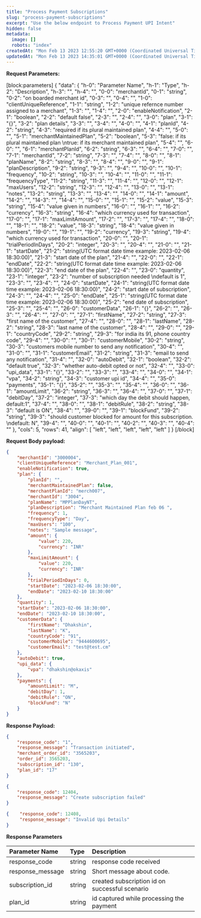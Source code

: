 ```yaml
---
title: "Process Payment Subscriptions"
slug: "process-payment-subscriptions"
excerpt: "Use the below endpoint to Process Payment UPI Intent"
hidden: false
metadata: 
  image: []
  robots: "index"
createdAt: "Mon Feb 13 2023 12:55:20 GMT+0000 (Coordinated Universal Time)"
updatedAt: "Mon Feb 13 2023 14:35:01 GMT+0000 (Coordinated Universal Time)"
---
```

**Request Parameters:** 

[block:parameters]
{
  "data": {
    "h-0": "Parameter Name",
    "h-1": "Type",
    "h-2": "Description",
    "h-3": "",
    "h-4": "",
    "0-0": "merchantId",
    "0-1": "string",
    "0-2": "on boarded merchant id",
    "0-3": "",
    "0-4": "",
    "1-0": "clientUniqueReference",
    "1-1": "string",
    "1-2": "unique refernce number assigned to a merchant",
    "1-3": "",
    "1-4": "",
    "2-0": "enableNotification",
    "2-1": "boolean",
    "2-2": "default false",
    "2-3": "",
    "2-4": "",
    "3-0": "plan",
    "3-1": "{}",
    "3-2": "plan details",
    "3-3": "",
    "3-4": "",
    "4-0": "",
    "4-1": "planId",
    "4-2": "string",
    "4-3": "required if its plural maintained plan",
    "4-4": "",
    "5-0": "",
    "5-1": "merchantMaintainedPlan",
    "5-2": "boolean",
    "5-3": "false:  if its plural maintained plan  \ntrue: if its merchant maintained plan",
    "5-4": "",
    "6-0": "",
    "6-1": "merchantPlanId",
    "6-2": "string",
    "6-3": "",
    "6-4": "",
    "7-0": "",
    "7-1": "merchantId",
    "7-2": "string",
    "7-3": "",
    "7-4": "",
    "8-0": "",
    "8-1": "planName",
    "8-2": "string",
    "8-3": "",
    "8-4": "",
    "9-0": "",
    "9-1": "planDescription",
    "9-2": "string",
    "9-3": "",
    "9-4": "",
    "10-0": "",
    "10-1": "frequency",
    "10-2": "string",
    "10-3": "",
    "10-4": "",
    "11-0": "",
    "11-1": "frequencyType",
    "11-2": "string",
    "11-3": "",
    "11-4": "",
    "12-0": "",
    "12-1": "maxUsers",
    "12-2": "string",
    "12-3": "",
    "12-4": "",
    "13-0": "",
    "13-1": "notes",
    "13-2": "string",
    "13-3": "",
    "13-4": "",
    "14-0": "",
    "14-1": "amount",
    "14-2": "",
    "14-3": "",
    "14-4": "",
    "15-0": "",
    "15-1": "",
    "15-2": "value",
    "15-3": "string",
    "15-4": "value given in numbers",
    "16-0": "",
    "16-1": "",
    "16-2": "currency",
    "16-3": "string",
    "16-4": "which currency used for transaction",
    "17-0": "",
    "17-1": "maxLimitAmount",
    "17-2": "",
    "17-3": "",
    "17-4": "",
    "18-0": "",
    "18-1": "",
    "18-2": "value",
    "18-3": "string",
    "18-4": "value given in numbers",
    "19-0": "",
    "19-1": "",
    "19-2": "currency",
    "19-3": "string",
    "19-4": "which currency used for transaction",
    "20-0": "",
    "20-1": "trialPeriodInDays",
    "20-2": "integer",
    "20-3": "",
    "20-4": "",
    "21-0": "",
    "21-1": "startDate",
    "21-2": "string(UTC format date time example: 2023-02-06 18:30:00)",
    "21-3": "start date of the plan",
    "21-4": "",
    "22-0": "",
    "22-1": "endDate",
    "22-2": "string(UTC format date time example: 2023-02-06 18:30:00)",
    "22-3": "end date of the plan",
    "22-4": "",
    "23-0": "quantity",
    "23-1": "integer",
    "23-2": "number of subscription needed  \ndefault is 1",
    "23-3": "",
    "23-4": "",
    "24-0": "startDate",
    "24-1": "string(UTC format date time example: 2023-02-06 18:30:00)",
    "24-2": "start date of subscription",
    "24-3": "",
    "24-4": "",
    "25-0": "endDate",
    "25-1": "string(UTC format date time example: 2023-02-06 18:30:00)",
    "25-2": "end date of subscription",
    "25-3": "",
    "25-4": "",
    "26-0": "customerData",
    "26-1": "{}",
    "26-2": "",
    "26-3": "",
    "26-4": "",
    "27-0": "",
    "27-1": "firstName",
    "27-2": "string",
    "27-3": "first name of the customer",
    "27-4": "",
    "28-0": "",
    "28-1": "lastName",
    "28-2": "string",
    "28-3": "last name of the customer",
    "28-4": "",
    "29-0": "",
    "29-1": "countryCode",
    "29-2": "string",
    "29-3": "for india its 91, phone country code",
    "29-4": "",
    "30-0": "",
    "30-1": "customerMobile",
    "30-2": "string",
    "30-3": "customers mobile number to send any notification",
    "30-4": "",
    "31-0": "",
    "31-1": "customerEmail",
    "31-2": "string",
    "31-3": "email to send any notification",
    "31-4": "",
    "32-0": "autoDebit",
    "32-1": "boolean",
    "32-2": "default true",
    "32-3": "whether auto-debit opted or not",
    "32-4": "",
    "33-0": "upi_data",
    "33-1": "{}",
    "33-2": "",
    "33-3": "",
    "33-4": "",
    "34-0": "",
    "34-1": "vpa",
    "34-2": "string",
    "34-3": "customer upi id",
    "34-4": "",
    "35-0": "payments",
    "35-1": "{}",
    "35-2": "",
    "35-3": "",
    "35-4": "",
    "36-0": "",
    "36-1": "amountLimit",
    "36-2": "string",
    "36-3": "",
    "36-4": "",
    "37-0": "",
    "37-1": "debitDay",
    "37-2": "integer",
    "37-3": "which day the debit should happen, default:1",
    "37-4": "",
    "38-0": "",
    "38-1": "debitRule",
    "38-2": "string",
    "38-3": "default is ON",
    "38-4": "",
    "39-0": "",
    "39-1": "blockFund",
    "39-2": "string",
    "39-3": "should customer blocked for amount for this subscription.  \ndefault: N",
    "39-4": "",
    "40-0": "",
    "40-1": "",
    "40-2": "",
    "40-3": "",
    "40-4": ""
  },
  "cols": 5,
  "rows": 41,
  "align": [
    "left",
    "left",
    "left",
    "left",
    "left"
  ]
}
[/block]


**Request Body payload:** 

```json JSON
{
	"merchantId": "3000004",
	"clientUniqueReference": "Merchant_Plan_001",
	"enableNotification": true,
	"plan": {
		"planId": "",
		"merchantMaintainedPlan": false,		
		"merchantPlanId": "merch007",
		"merchantId": "3004",
		"planName": "MPPlanDayNT",
		"planDescription": "Merchant Maintained Plan feb 06 ",
		"frequency": 1,
		"frequencyType": "Day",
		"maxUsers": "100",
		"notes": "Sample message",
		"amount": {
			"value": 220,
			"currency": "INR"
		},
		"maxLimitAmount": {
			"value": 220,
			"currency": "INR"
		},
		"trialPeriodInDays": 0,
		"startDate": "2023-02-06 18:30:00",
		"endDate": "2023-02-10 18:30:00"
	},
	"quantity": 1,
	"startDate": "2023-02-06 18:30:00",
	"endDate": "2023-02-10 18:30:00",
	"customerData": {
		"firstName": "Dhakshin",
		"lastName": "K",
		"countryCode": "91",
		"customerMobile": "9444600695",
		"customerEmail": "test@test.cm"
	},
	"autoDebit": true,
	"upi_data": {
		"vpa": "dhakshin@okaxis"
	},
	"payments": {
		"amountLimit": "M",
		"debitDay": 1,
		"debitRule": "ON",
		"blockFund": "N"
	}
}
```

**Response Payload:** 

```json 200 Success
{
	"response_code": "1",
	"response_message": "Transaction initiated",
	"merchant_order_id": "3565203",
	"order_id": 3565203,
	"subscription_id": "130",
	"plan_id": "17"
}
```
```json 400 Bad Request
{
    "response_code": 12404,
    "response_message": "Create subscription failed"
}
```
```json 400 Bad Request
{    "response_code": 12408,  
     "response_message": "Invalid Upi Details"
}
```

**Response Parameters** 

| Parameter Name   | Type   | Description                                    |
| :--------------- | :----- | :--------------------------------------------- |
| response_code    | string | response code received                         |
| response_message | string | Short message about code.                      |
| subscription_id  | string | created subscription id on successful scenario |
| plan_id          | string | id captured while processing the payment       |
